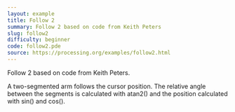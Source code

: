 ```yaml
---
layout: example
title: Follow 2
summary: Follow 2 based on code from Keith Peters
slug: follow2
difficulty: beginner
code: follow2.pde
source: https://processing.org/examples/follow2.html
---
```


Follow 2 based on code from Keith Peters. 

 A two-segmented arm follows the cursor position. The relative angle between the segments is calculated with atan2() and the position calculated with sin() and cos().
